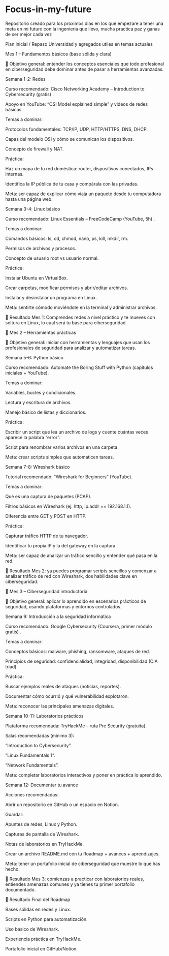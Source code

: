 # Focus-in-my-future
Repositorio creado para los proximos dias en los que empezare a tener una meta en mi futuro con la ingenieria que llevo, mucha practica paz y ganas de ser mejor cada vez

Plan inicial / Repaso Universidad y agregados utiles en temas actuales 


Mes 1 – Fundamentos básicos (base sólida y clara)

📌 Objetivo general: entender los conceptos esenciales que todo profesional en ciberseguridad debe dominar antes de pasar a herramientas avanzadas.

Semana 1-2: Redes

Curso recomendado: Cisco Networking Academy – Introduction to Cybersecurity (gratis)
.

Apoyo en YouTube: “OSI Model explained simple” y videos de redes básicas.

Temas a dominar:

Protocolos fundamentales: TCP/IP, UDP, HTTP/HTTPS, DNS, DHCP.

Capas del modelo OSI y cómo se comunican los dispositivos.

Concepto de firewall y NAT.

Práctica:

Haz un mapa de tu red doméstica: router, dispositivos conectados, IPs internas.

Identifica la IP pública de tu casa y compárala con las privadas.

Meta: ser capaz de explicar cómo viaja un paquete desde tu computadora hasta una página web.

Semana 3-4: Linux básico

Curso recomendado: Linux Essentials – FreeCodeCamp (YouTube, 5h)
.

Temas a dominar:

Comandos básicos: ls, cd, chmod, nano, ps, kill, mkdir, rm.

Permisos de archivos y procesos.

Concepto de usuario root vs usuario normal.

Práctica:

Instalar Ubuntu en VirtualBox.

Crear carpetas, modificar permisos y abrir/editar archivos.

Instalar y desinstalar un programa en Linux.

Meta: sentirte cómodo moviéndote en la terminal y administrar archivos.

🔸 Resultado Mes 1: Comprendes redes a nivel práctico y te mueves con soltura en Linux, lo cual será tu base para ciberseguridad.

🔹 Mes 2 – Herramientas prácticas

📌 Objetivo general: iniciar con herramientas y lenguajes que usan los profesionales de seguridad para analizar y automatizar tareas.

Semana 5-6: Python básico

Curso recomendado: Automate the Boring Stuff with Python
 (capítulos iniciales + YouTube).

Temas a dominar:

Variables, bucles y condicionales.

Lectura y escritura de archivos.

Manejo básico de listas y diccionarios.

Práctica:

Escribir un script que lea un archivo de logs y cuente cuántas veces aparece la palabra “error”.

Script para renombrar varios archivos en una carpeta.

Meta: crear scripts simples que automaticen tareas.

Semana 7-8: Wireshark básico

Tutorial recomendado: “Wireshark for Beginners” (YouTube).

Temas a dominar:

Qué es una captura de paquetes (PCAP).

Filtros básicos en Wireshark (ej: http, ip.addr == 192.168.1.1).

Diferencia entre GET y POST en HTTP.

Práctica:

Capturar tráfico HTTP de tu navegador.

Identificar tu propia IP y la del gateway en la captura.

Meta: ser capaz de analizar un tráfico sencillo y entender qué pasa en la red.

🔸 Resultado Mes 2: ya puedes programar scripts sencillos y comenzar a analizar tráfico de red con Wireshark, dos habilidades clave en ciberseguridad.

🔹 Mes 3 – Ciberseguridad introductoria

📌 Objetivo general: aplicar lo aprendido en escenarios prácticos de seguridad, usando plataformas y entornos controlados.

Semana 9: Introducción a la seguridad informática

Curso recomendado: Google Cybersecurity (Coursera, primer módulo gratis)
.

Temas a dominar:

Conceptos básicos: malware, phishing, ransomware, ataques de red.

Principios de seguridad: confidencialidad, integridad, disponibilidad (CIA triad).

Práctica:

Buscar ejemplos reales de ataques (noticias, reportes).

Documentar cómo ocurrió y qué vulnerabilidad explotaron.

Meta: reconocer las principales amenazas digitales.

Semana 10-11: Laboratorios prácticos

Plataforma recomendada: TryHackMe
 – ruta Pre Security (gratuita).

Salas recomendadas (mínimo 3):

“Introduction to Cybersecurity”.

“Linux Fundamentals 1”.

“Network Fundamentals”.

Meta: completar laboratorios interactivos y poner en práctica lo aprendido.

Semana 12: Documentar tu avance

Acciones recomendadas:

Abrir un repositorio en GitHub o un espacio en Notion.

Guardar:

Apuntes de redes, Linux y Python.

Capturas de pantalla de Wireshark.

Notas de laboratorios en TryHackMe.

Crear un archivo README.md con tu Roadmap + avances + aprendizajes.

Meta: tener un portafolio inicial de ciberseguridad que muestre lo que has hecho.

🔸 Resultado Mes 3: comienzas a practicar con laboratorios reales, entiendes amenazas comunes y ya tienes tu primer portafolio documentado.

📂 Resultado Final del Roadmap

Bases sólidas en redes y Linux.

Scripts en Python para automatización.

Uso básico de Wireshark.

Experiencia práctica en TryHackMe.

Portafolio inicial en GitHub/Notion.
